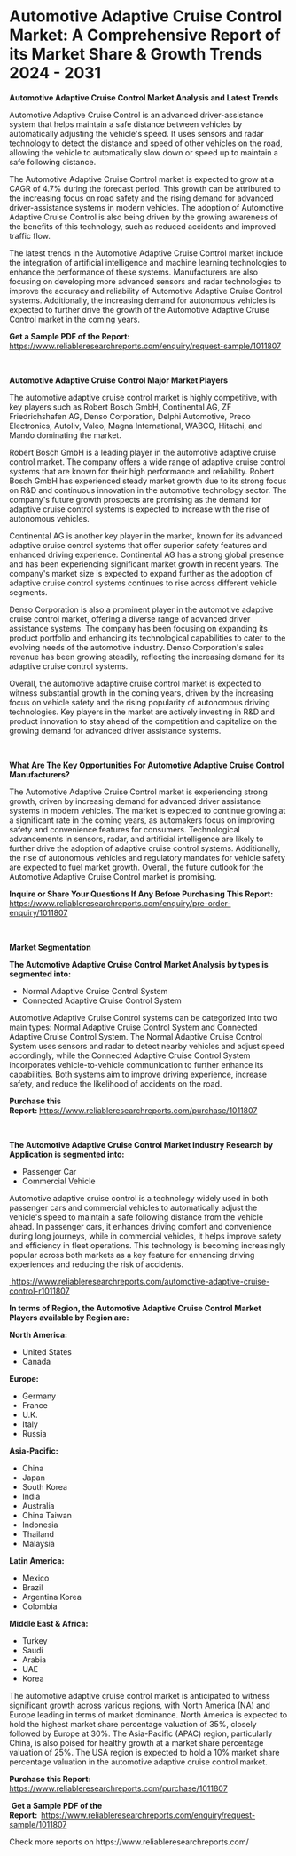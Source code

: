 <p><h1>Automotive Adaptive Cruise Control Market: A Comprehensive Report of its Market Share & Growth Trends 2024 - 2031</h1></p><p><strong>Automotive Adaptive Cruise Control Market Analysis and Latest Trends</strong></p>
<p><p>Automotive Adaptive Cruise Control is an advanced driver-assistance system that helps maintain a safe distance between vehicles by automatically adjusting the vehicle's speed. It uses sensors and radar technology to detect the distance and speed of other vehicles on the road, allowing the vehicle to automatically slow down or speed up to maintain a safe following distance.</p><p>The Automotive Adaptive Cruise Control market is expected to grow at a CAGR of 4.7% during the forecast period. This growth can be attributed to the increasing focus on road safety and the rising demand for advanced driver-assistance systems in modern vehicles. The adoption of Automotive Adaptive Cruise Control is also being driven by the growing awareness of the benefits of this technology, such as reduced accidents and improved traffic flow.</p><p>The latest trends in the Automotive Adaptive Cruise Control market include the integration of artificial intelligence and machine learning technologies to enhance the performance of these systems. Manufacturers are also focusing on developing more advanced sensors and radar technologies to improve the accuracy and reliability of Automotive Adaptive Cruise Control systems. Additionally, the increasing demand for autonomous vehicles is expected to further drive the growth of the Automotive Adaptive Cruise Control market in the coming years.</p></p>
<p><strong>Get a Sample PDF of the Report:&nbsp;</strong> <a href="https://www.reliableresearchreports.com/enquiry/request-sample/1011807">https://www.reliableresearchreports.com/enquiry/request-sample/1011807</a></p>
<p>&nbsp;</p>
<p><strong>Automotive Adaptive Cruise Control Major Market Players</strong></p>
<p><p>The automotive adaptive cruise control market is highly competitive, with key players such as Robert Bosch GmbH, Continental AG, ZF Friedrichshafen AG, Denso Corporation, Delphi Automotive, Preco Electronics, Autoliv, Valeo, Magna International, WABCO, Hitachi, and Mando dominating the market.</p><p>Robert Bosch GmbH is a leading player in the automotive adaptive cruise control market. The company offers a wide range of adaptive cruise control systems that are known for their high performance and reliability. Robert Bosch GmbH has experienced steady market growth due to its strong focus on R&D and continuous innovation in the automotive technology sector. The company's future growth prospects are promising as the demand for adaptive cruise control systems is expected to increase with the rise of autonomous vehicles.</p><p>Continental AG is another key player in the market, known for its advanced adaptive cruise control systems that offer superior safety features and enhanced driving experience. Continental AG has a strong global presence and has been experiencing significant market growth in recent years. The company's market size is expected to expand further as the adoption of adaptive cruise control systems continues to rise across different vehicle segments.</p><p>Denso Corporation is also a prominent player in the automotive adaptive cruise control market, offering a diverse range of advanced driver assistance systems. The company has been focusing on expanding its product portfolio and enhancing its technological capabilities to cater to the evolving needs of the automotive industry. Denso Corporation's sales revenue has been growing steadily, reflecting the increasing demand for its adaptive cruise control systems.</p><p>Overall, the automotive adaptive cruise control market is expected to witness substantial growth in the coming years, driven by the increasing focus on vehicle safety and the rising popularity of autonomous driving technologies. Key players in the market are actively investing in R&D and product innovation to stay ahead of the competition and capitalize on the growing demand for advanced driver assistance systems.</p></p>
<p>&nbsp;</p>
<p><strong>What Are The Key Opportunities For Automotive Adaptive Cruise Control Manufacturers?</strong></p>
<p><p>The Automotive Adaptive Cruise Control market is experiencing strong growth, driven by increasing demand for advanced driver assistance systems in modern vehicles. The market is expected to continue growing at a significant rate in the coming years, as automakers focus on improving safety and convenience features for consumers. Technological advancements in sensors, radar, and artificial intelligence are likely to further drive the adoption of adaptive cruise control systems. Additionally, the rise of autonomous vehicles and regulatory mandates for vehicle safety are expected to fuel market growth. Overall, the future outlook for the Automotive Adaptive Cruise Control market is promising.</p></p>
<p><strong>Inquire or Share Your Questions If Any Before Purchasing This Report:</strong> <a href="https://www.reliableresearchreports.com/enquiry/pre-order-enquiry/1011807">https://www.reliableresearchreports.com/enquiry/pre-order-enquiry/1011807</a></p>
<p>&nbsp;</p>
<p><strong>Market Segmentation</strong></p>
<p><strong>The Automotive Adaptive Cruise Control Market Analysis by types is segmented into:</strong></p>
<p><ul><li>Normal Adaptive Cruise Control System</li><li>Connected Adaptive Cruise Control System</li></ul></p>
<p><p>Automotive Adaptive Cruise Control systems can be categorized into two main types: Normal Adaptive Cruise Control System and Connected Adaptive Cruise Control System. The Normal Adaptive Cruise Control System uses sensors and radar to detect nearby vehicles and adjust speed accordingly, while the Connected Adaptive Cruise Control System incorporates vehicle-to-vehicle communication to further enhance its capabilities. Both systems aim to improve driving experience, increase safety, and reduce the likelihood of accidents on the road.</p></p>
<p><strong>Purchase this Report:&nbsp;</strong><a href="https://www.reliableresearchreports.com/purchase/1011807">https://www.reliableresearchreports.com/purchase/1011807</a></p>
<p>&nbsp;</p>
<p><strong>The Automotive Adaptive Cruise Control Market Industry Research by Application is segmented into:</strong></p>
<p><ul><li>Passenger Car</li><li>Commercial Vehicle</li></ul></p>
<p><p>Automotive adaptive cruise control is a technology widely used in both passenger cars and commercial vehicles to automatically adjust the vehicle's speed to maintain a safe following distance from the vehicle ahead. In passenger cars, it enhances driving comfort and convenience during long journeys, while in commercial vehicles, it helps improve safety and efficiency in fleet operations. This technology is becoming increasingly popular across both markets as a key feature for enhancing driving experiences and reducing the risk of accidents.</p></p>
<p><a href="https://www.reliableresearchreports.com/automotive-adaptive-cruise-control-r1011807">&nbsp;https://www.reliableresearchreports.com/automotive-adaptive-cruise-control-r1011807</a></p>
<p><strong>In terms of Region, the Automotive Adaptive Cruise Control Market Players available by Region are:</strong></p>
<p>
    <p> <strong> North America: </strong>
        <ul>
            <li>United States</li>
            <li>Canada</li>
        </ul>
        </p> 
    <p> <strong> Europe: </strong>
        <ul>
            <li>Germany</li>
            <li>France</li>
            <li>U.K.</li>
            <li>Italy</li>
            <li>Russia</li>
        </ul>
        </p> 
    <p> <strong> Asia-Pacific: </strong>
        <ul>
            <li>China</li>
            <li>Japan</li>
            <li>South Korea</li>
            <li>India</li>
            <li>Australia</li>
            <li>China Taiwan</li>
            <li>Indonesia</li>
            <li>Thailand</li>
            <li>Malaysia</li>
        </ul>
        </p> 
    <p> <strong> Latin America: </strong>
        <ul>
            <li>Mexico</li>
            <li>Brazil</li>
            <li>Argentina Korea</li>
            <li>Colombia</li>
        </ul>
        </p> 
    <p> <strong> Middle East & Africa: </strong>
        <ul>
            <li>Turkey</li>
            <li>Saudi</li>
            <li>Arabia</li>
            <li>UAE</li>
            <li>Korea</li>
        </ul>
    </p>
    </p>
<p><p>The automotive adaptive cruise control market is anticipated to witness significant growth across various regions, with North America (NA) and Europe leading in terms of market dominance. North America is expected to hold the highest market share percentage valuation of 35%, closely followed by Europe at 30%. The Asia-Pacific (APAC) region, particularly China, is also poised for healthy growth at a market share percentage valuation of 25%. The USA region is expected to hold a 10% market share percentage valuation in the automotive adaptive cruise control market.</p></p>
<p><strong>Purchase this Report: </strong><a href="https://www.reliableresearchreports.com/purchase/1011807">https://www.reliableresearchreports.com/purchase/1011807</a></p>
<p>&nbsp;<strong>Get a Sample PDF of the Report:&nbsp;&nbsp;</strong><a href="https://www.reliableresearchreports.com/enquiry/request-sample/1011807">https://www.reliableresearchreports.com/enquiry/request-sample/1011807</a></p>
<p><strong></strong></p>
<p>Check more reports on https://www.reliableresearchreports.com/</p>
